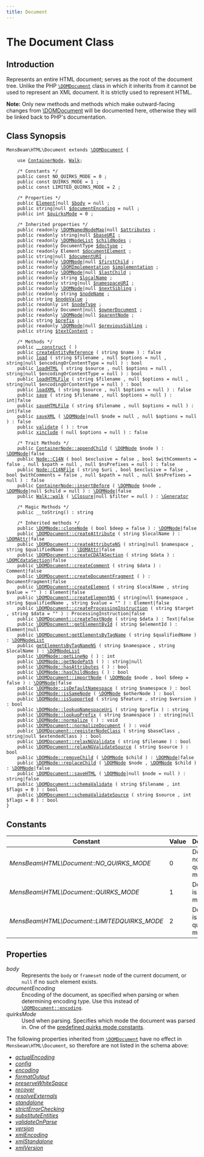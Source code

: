 ```yaml
---
title: Document
---
```


# The Document Class #

## Introduction ##

Represents an entire HTML document; serves as the root of the document tree. Unlike the PHP [`\DOMDocument`](https://www.php.net/manual/en/class.domdocument.php) class in which it inherits from it cannot be used to represent an XML document. It is strictly used to represent HTML.

<div class="admonition"><p><strong>Note:</strong> Only new methods and methods which make outward-facing changes from <a href="https://www.php.net/manual/en/class.domdocument.php">\DOMDocument</a> will be documented here, otherwise they will be linked back to PHP's documentation.</p></div>

## Class Synopsis ##

<pre><code class="php">MensBeam\HTML\Document extends <a href="https://www.php.net/manual/en/class.domdocument.php">\DOMDocument</a> {

    use <a href="../ContainerNode/index.html">ContainerNode</a>, <a href="../Walk/index.html">Walk</a>;

    /* Constants */
    public const NO_QUIRKS_MODE = 0 ;
    public const QUIRKS_MODE = 1 ;
    public const LIMITED_QUIRKS_MODE = 2 ;

    /* Properties */
    public <a href="../Element/index.html">Element</a>|null <a href="#document-props-body">$body</a> = null ;
    public string|null <a href="#document-props-documentencoding">$documentEncoding</a> = null ;
    public int <a href="#document-props-quirksmode">$quirksMode</a> = 0 ;

    /* Inherited properties */
    public readonly <a href="https://www.php.net/manual/en/class.domnamednodemap.php">\DOMNamedNodeMap</a>|null <a href="https://www.php.net/manual/en/class.domnode.php#domnode.props.attributes">$attributes</a> ;
    public readonly string|null <a href="https://www.php.net/manual/en/class.domnode.php#domnode.props.baseuri">$baseURI</a> ;
    public readonly <a href="https://www.php.net/manual/en/class.domnodelist.php">\DOMNodeList</a> <a href="https://www.php.net/manual/en/class.domnode.php#domnode.props.childnodes">$childNodes</a> ;
    public readonly DocumentType <a href="https://www.php.net/manual/en/class.domdocument.php#domdocument.props.doctype">$doctype</a> ;
    public readonly Element <a href="https://www.php.net/manual/en/class.domdocument.php#domdocument.props.documentelement">$documentElement</a> ;
    public string|null <a href="https://www.php.net/manual/en/class.domdocument.php#domdocument.props.documenturi">$documentURI</a> ;
    public readonly <a href="https://www.php.net/manual/en/class.domnode.php">\DOMNode</a>|null <a href="https://www.php.net/manual/en/class.domnode.php#domnode.props.firstchild">$firstChild</a> ;
    public readonly <a href="https://www.php.net/manual/en/class.domimplementation.php">\DOMImplementation</a> <a href="https://www.php.net/manual/en/class.domdocument.php#domdocument.props.implementation">$implementation</a> ;
    public readonly <a href="https://www.php.net/manual/en/class.domnode.php">\DOMNode</a>|null <a href="https://www.php.net/manual/en/class.domnode.php#domnode.props.lastchild">$lastChild</a> ;
    public readonly string <a href="https://www.php.net/manual/en/class.domnode.php#domnode.props.localname">$localName</a> ;
    public readonly string|null <a href="https://www.php.net/manual/en/class.domnode.php#domnode.props.namespaceuri">$namespaceURI</a> ;
    public readonly <a href="https://www.php.net/manual/en/class.domnode.php">\DOMNode</a>|null <a href="https://www.php.net/manual/en/class.domnode.php#domnode.props.nextsibling">$nextSibling</a> ;
    public readonly string <a href="https://www.php.net/manual/en/class.domnode.php#domnode.props.nodename">$nodeName</a> ;
    public string <a href="https://www.php.net/manual/en/class.domnode.php#domnode.props.nodevalue">$nodeValue</a> ;
    public readonly int <a href="https://www.php.net/manual/en/class.domnode.php#domnode.props.nodetype">$nodeType</a> ;
    public readonly Document|null <a href="https://www.php.net/manual/en/class.domnode.php#domnode.props.ownerdocument">$ownerDocument</a> ;
    public readonly <a href="https://www.php.net/manual/en/class.domnode.php">\DOMNode</a>|null <a href="https://www.php.net/manual/en/class.domnode.php#domnode.props.parentnode">$parentNode</a> ;
    public string <a href="https://www.php.net/manual/en/class.domnode.php#domnode.props.prefix">$prefix</a> ;
    public readonly <a href="https://www.php.net/manual/en/class.domnode.php">\DOMNode</a>|null <a href="https://www.php.net/manual/en/class.domnode.php#domnode.props.previoussibling">$previousSibling</a> ;
    public string <a href="https://www.php.net/manual/en/class.domnode.php#domnode.props.textcontent">$textContent</a> ;

    /* Methods */
    public <a href="construct.html">__construct</a> ( )
    public <a href="createEntityReference.html">createEntityReference</a> ( string $name ) : false
    public <a href="load.html">load</a> ( string $filename , null $options = null , string|null $encodingOrContentType = null ) : bool
    public <a href="loadHTML.html">loadHTML</a> ( string $source , null $options = null , string|null $encodingOrContentType = null ) : bool
    public <a href="loadHTMLFile.html">loadHTMLFile</a> ( string $filename , null $options = null , string|null $encodingOrContentType = null ) : bool
    public <a href="loadHTML.html">loadXML</a> ( string $source , null $options = null ) : false
    public <a href="save.html">save</a> ( string $filename , null $options = null ) : int|false
    public <a href="saveHTMLFile.html">saveHTMLFile</a> ( string $filename , null $options = null ) : int|false
    public <a href="saveXML.html">saveXML</a> ( <a href="https://www.php.net/manual/en/class.domnode.php">\DOMNode</a>|null $node = null , null $options = null ) : false
    public <a href="validate.html">validate</a> ( ) : true
    public <a href="xinclude.html">xinclude</a> ( null $options = null ) : false

    /* Trait Methods */
    public <a href="../ContainerNode/appendChild.html">ContainerNode::appendChild</a> ( <a href="https://www.php.net/manual/en/class.domnode.php">\DOMNode</a> $node ) : <a href="https://www.php.net/manual/en/class.domnode.php">\DOMNode</a>|false
    public <a href="../Node/C14N.html">Node::C14N</a> ( bool $exclusive = false , bool $withComments = false , null $xpath = null , null $nsPrefixes = null ) : false
    public <a href="../Node/C14NFile.html">Node::C14NFile</a> ( string $uri , bool $exclusive = false , bool $withComments = false , null $xpath = null , null $nsPrefixes = null ) : false
    public <a href="../ContainerNode/insertBefore.html">ContainerNode::insertBefore</a> ( <a href="https://www.php.net/manual/en/class.domnode.php">\DOMNode</a> $node , <a href="https://www.php.net/manual/en/class.domnode.php">\DOMNode</a>|null $child = null ) : <a href="https://www.php.net/manual/en/class.domnode.php">\DOMNode</a>|false
    public <a href="../Walk/walk.html">Walk::walk</a> ( <a href="https://www.php.net/manual/en/class.closure.php">\Closure</a>|null $filter = null ) : <a href="https://www.php.net/manual/en/class.generator.php">\Generator</a>

    /* Magic Methods */
    public __toString() : string

    /* Inherited methods */
    public <a href="https://www.php.net/manual/en/domnode.clonenode.php">\DOMNode::cloneNode</a> ( bool $deep = false ) : <a href="https://www.php.net/manual/en/class.domnode.php">\DOMNode</a>|false
    public <a href="https://www.php.net/manual/en/domdocument.createattribute.php">\DOMDocument::createAttribute</a> ( string $localName ) : <a href="https://www.php.net/manual/en/class.domattr.php">\DOMAttr</a>|false
    public <a href="https://www.php.net/manual/en/domdocument.createattributens.php">\DOMDocument::createAttributeNS</a> ( string|null $namespace , string $qualifiedName ) : <a href="https://www.php.net/manual/en/class.domattr.php">\DOMAttr</a>|false
    public <a href="https://www.php.net/manual/en/domdocument.createcdatasection.php">\DOMDocument::createCDATASection</a> ( string $data ) : <a href="https://www.php.net/manual/en/class.domcdatasection.php">\DOMCdataSection</a>|false
    public <a href="https://www.php.net/manual/en/domdocument.createcomment.php">\DOMDocument::createComment</a> ( string $data ) : Comment|false
    public <a href="https://www.php.net/manual/en/domdocument.createdocumentfragment.php">\DOMDocument::createDocumentFragment</a> ( ) : DocumentFragment|false
    public <a href="https://www.php.net/manual/en/domdocument.createelement.php">\DOMDocument::createElement</a> ( string $localName , string $value = "" ) : Element|false
    public <a href="https://www.php.net/manual/en/domdocument.createelementns.php">\DOMDocument::createElementNS</a> ( string|null $namespace , string $qualifiedName , string $value = "" ) : Element|false
    public <a href="https://www.php.net/manual/en/domdocument.createprocessinginstruction.php">\DOMDocument::createProcessingInstruction</a> ( string $target , string $data = "" ) : ProcessingInstruction|false
    public <a href="https://www.php.net/manual/en/domdocument.createtextnode.php"\DOMDocument::>\DOMDocument::createTextNode</a> ( string $data ) : Text|false
    public <a href="https://www.php.net/manual/en/domdocument.getelementbyid.php">\DOMDocument::getElementById</a> ( string $elementId ) : Element|null
    public <a href="https://www.php.net/manual/en/domdocument.getelementsbytagname.php">\DOMDocument:getElementsByTagName</a> ( string $qualifiedName ) : <a href="https://www.php.net/manual/en/class.domnodelist.php">\DOMNodeList</a>
    public <a href="https://www.php.net/manual/en/domdocument.createelementsbytagnamens.php">getElementsByTagNameNS</a> ( string $namespace , string $localName ) : <a href="https://www.php.net/manual/en/class.domnodelist.php">\DOMNodeList</a>
    public <a href="https://www.php.net/manual/en/domnode.getlineno.php">\DOMNode::getLineNo</a> ( ) : int
    public <a href="https://www.php.net/manual/en/domnode.getnodepath.php">\DOMNode::getNodePath</a> ( ) : string|null
    public <a href="https://www.php.net/manual/en/domnode.hasattributes.php">\DOMNode::hasAttributes</a> ( ) : bool
    public <a href="https://www.php.net/manual/en/domnode.haschildnodes.php">\DOMNode::hasChildNodes</a> ( ) : bool
    public <a href="https://www.php.net/manual/en/domdocument.importnode.php">\DOMDocument::importNode</a> ( <a href="https://www.php.net/manual/en/class.domnode.php">\DOMNode</a> $node , bool $deep = false ) : <a href="https://www.php.net/manual/en/class.domnode.php">\DOMNode</a>|false
    public <a href="https://www.php.net/manual/en/domnode.isdefaultnamespace.php">\DOMNode::isDefaultNamespace</a> ( string $namespace ) : bool
    public <a href="https://www.php.net/manual/en/domnode.issamenode.php">\DOMNode::isSameNode</a> ( <a href="https://www.php.net/manual/en/class.domnode.php">\DOMNode</a> $otherNode ) : bool
    public <a href="https://www.php.net/manual/en/domnode.issupported.php">\DOMNode::isSupported</a> ( string $feature , string $version ) : bool
    public <a href="https://www.php.net/manual/en/domnode.lookupnamespaceuri.php">\DOMNode::lookupNamespaceUri</a> ( string $prefix ) : string
    public <a href="https://www.php.net/manual/en/domnode.lookupprefix.php">\DOMNode::lookupPrefix</a> ( string $namespace ) : string|null
    public <a href="https://www.php.net/manual/en/domnode.normalize.php">\DOMNode::normalize</a> ( ) : void
    public <a href="https://www.php.net/manual/en/domdocument.normalizedocument.php">\DOMDocument::normalizeDocument</a> ( ) : void
    public <a href="https://www.php.net/manual/en/domdocument.registernodeclass.php">\DOMDocument::registerNodeClass</a> ( string $baseClass , string|null $extendedClass ) : bool
    public <a href="https://www.php.net/manual/en/domdocument.relaxngvalidate.php">\DOMDocument::relaxNGValidate</a> ( string $filename ) : bool
    public <a href="https://www.php.net/manual/en/domdocument.relaxngvalidatesource.php">\DOMDocument::relaxNGValidateSource</a> ( string $source ) : bool
    public <a href="https://www.php.net/manual/en/domnode.removechild.php">\DOMNode::removeChild</a> ( <a href="https://www.php.net/manual/en/class.domnode.php">\DOMNode</a> $child ) : <a href="https://www.php.net/manual/en/class.domnode.php">\DOMNode</a>|false
    public <a href="https://www.php.net/manual/en/domnode.replacechild.php">\DOMNode::replaceChild</a> ( <a href="https://www.php.net/manual/en/class.domnode.php">\DOMNode</a> $node , <a href="https://www.php.net/manual/en/class.domnode.php">\DOMNode</a> $child ) : <a href="https://www.php.net/manual/en/class.domnode.php">\DOMNode</a>|false
    public <a href="https://www.php.net/manual/en/domdocument.savehtml.php">\DOMDocument::saveHTML</a> ( <a href="https://www.php.net/manual/en/class.domnode.php">\DOMNode</a>|null $node = null ) : string|false
    public <a href="https://www.php.net/manual/en/domdocument.schemavalidate.php">\DOMDocument::schemaValidate</a> ( string $filename , int $flags = 0 ) : bool
    public <a href="https://www.php.net/manual/en/domdocument.schemavalidatesource.php">\DOMDocument::schemaValidateSource</a> ( string $source , int $flags = 0 ) : bool
}</code></pre>

## Constants ##

| Constant                                              | Value | Description                           |
| ----------------------------------------------------- | ----- | ------------------------------------- |
| <var>MensBeam\HTML\Document::NO_QUIRKS_MODE</var>     | 0     | Document not in quirks mode           |
| <var>MensBeam\HTML\Document::QUIRKS_MODE</var>        | 1     | Document is in quirks mode            |
| <var>MensBeam\HTML\Document::LIMITEDQUIRKS_MODE</var> | 2     | Document is in limited quirks mode    |

## Properties ##

<dl>
 <dt id="document-props-body"><var>body</var></dt>
 <dd>Represents the <code>body</code> or <code>frameset</code> node of the current document, or <code>null</code> if no such element exists.</dd>

 <dt id="document-props-documentencoding"><var>documentEncoding</var></dt>
 <dd>Encoding of the document, as specified when parsing or when determining encoding type. Use this instead of <a href="https://php.net/manual/en/class.domdocument.php#domdocument.props.encoding"><code>\DOMDocument::encoding</code></a>.</dd>

 <dt id="document-props-quirksmode"><var>quirksMode</var></dt>
 <dd>Used when parsing. Specifies which mode the document was parsed in. One of the <a href="#page_Constants">predefined quirks mode constants</a>.</dd>
</dl>

The following properties inherited from [`\DOMDocument`](https://www.php.net/manual/en/class.domdocument.php) have no effect in `Mensbeam\HTML\Document`, so therefore are not listed in the schema above:

* <a href="https://www.php.net/manual/en/class.domdocument.php#domdocument.props.actualencoding"><var>actualEncoding</var></a>
* <a href="https://www.php.net/manual/en/class.domdocument.php#domdocument.props.config"><var>config</var></a>
* <a href="https://www.php.net/manual/en/class.domdocument.php#domdocument.props.encoding"><var>encoding</var></a>
* <a href="https://www.php.net/manual/en/class.domdocument.php#domdocument.props.formatoutput"><var>formatOutput</var></a>
* <a href="https://www.php.net/manual/en/class.domdocument.php#domdocument.props.preservewhitespace"><var>preserveWhiteSpace</var></a>
* <a href="https://www.php.net/manual/en/class.domdocument.php#domdocument.props.recover"><var>recover</var></a>
* <a href="https://www.php.net/manual/en/class.domdocument.php#domdocument.props.resolveexternals"><var>resolveExternals</var></a>
* <a href="https://www.php.net/manual/en/class.domdocument.php#domdocument.props.standalone"><var>standalone</var></a>
* <a href="https://www.php.net/manual/en/class.domdocument.php#domdocument.props.stricterrorchecking"><var>strictErrorChecking</var></a>
* <a href="https://www.php.net/manual/en/class.domdocument.php#domdocument.props.substituteentities"><var>substituteEntities</var></a>
* <a href="https://www.php.net/manual/en/class.domdocument.php#domdocument.props.validateonparse"><var>validateOnParse</var></a>
* <a href="https://www.php.net/manual/en/class.domdocument.php#domdocument.props.version"><var>version</var></a>
* <a href="https://www.php.net/manual/en/class.domdocument.php#domdocument.props.xmlencoding"><var>xmlEncoding</var></a>
* <a href="https://www.php.net/manual/en/class.domdocument.php#domdocument.props.xmlstandalone"><var>xmlStandalone</var></a>
* <a href="https://www.php.net/manual/en/class.domdocument.php#domdocument.props.xmlversion"><var>xmlVersion</var></a>